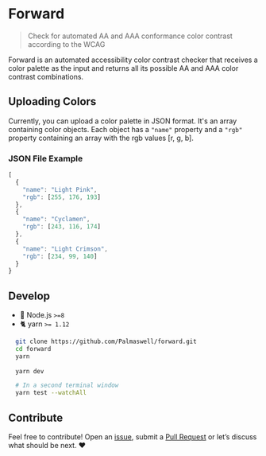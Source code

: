 # Forward

> Check for automated AA and AAA conformance color contrast according to the WCAG

Forward is an automated accessibility color contrast checker that receives a color palette as the input and returns all its possible AA and AAA color contrast combinations.


## Uploading Colors
Currently, you can upload a color palette in JSON format. It's an array containing color objects. 
Each object has a `"name"` property and a `"rgb"` property containing an array with the rgb values [r, g, b].

### JSON File Example
```js
[
  {
    "name": "Light Pink",
    "rgb": [255, 176, 193]
  },
  {
    "name": "Cyclamen",
    "rgb": [243, 116, 174]
  },
  {
    "name": "Light Crimson",
    "rgb": [234, 99, 140]
  }
}
```


## Develop

* :rocket: Node.js `>=8`
* :cat2: yarn `>= 1.12`

```sh
  git clone https://github.com/Palmaswell/forward.git
  cd forward
  yarn
  
  yarn dev

  # In a second terminal window
  yarn test --watchAll
```

## Contribute

Feel free to contribute! Open an [issue](https://github.com/Palmaswell/forward/issues), submit a
[Pull Request](https://github.com/Palmaswell/forward/pulls) or let’s discuss what should be next. ❤️
